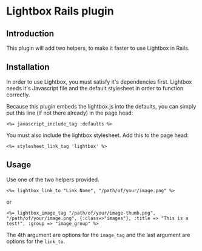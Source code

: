 Lightbox Rails plugin
=====================

Introduction
------------

This plugin will add two helpers, to make it faster to use Lightbox in Rails.

Installation
------------

In order to use Lightbox, you must satisfy it's dependencies first. Lightbox needs it's Javascript file and 
the default stylesheet in order to function correctly.

Because this plugin embeds the lightbox.js into the defaults, you can simply put this line (if not there already) in the page head:

    <%= javascript_include_tag :defaults %>

You must also include the lightbox stylesheet. Add this to the page head:

    <%= stylesheet_link_tag 'lightbox' %>


Usage
-----

Use one of the two helpers provided.

    <%= lightbox_link_to "Link Name", "/path/of/your/image.png" %> 
or

    <%= lightbox_image_tag "/path/of/your/image-thumb.png", "/path/of/your/image.png", {:class=>"images"}, :title => "This is a test!", :group => "image_group" %>

The 4th argument are options for the `image_tag` and the last argument are options for the `link_to`.
